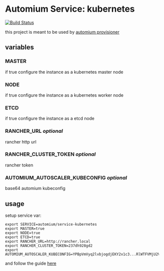 Automium Service: kubernetes 
======================================

[![Build Status](https://travis-ci.org/automium/service-kubernetes.svg?branch=master)](https://travis-ci.org/automium/service-kubernetes)

this project is meant to be used by [automium provisioner](https://github.com/automium/provisioner)

## variables

### MASTER

if true configure the instance as a kubernetes master node

### NODE

if true configure the instance as a kubernetes worker node

### ETCD

if true configure the instance as a etcd node

### RANCHER_URL _optional_

rancher http url

### RANCHER_CLUSTER_TOKEN _optional_

rancher token

### AUTOMIUM_AUTOSCALER_KUBECONFIG _optional_

base64 automium kubeconfig

## usage

setup service var:
```
export SERVICE=automium/service-kubernetes
export MASTER=true
export NODE=true
export ETCD=true
export RANCHER_URL=http://rancher.local
export RANCHER_CLUSTER_TOKEN=237dh928gd2
export AUTOMIUM_AUTOSCALER_KUBECONFIG=YPBpVmVyq2lvbjogdjEKY2x1c3...RlWTFVMjU2Vkc1Q2RYTjZVMGhpYm1wUfo=
```

and follow the guide [here](https://github.com/automium/provisioner/blob/master/README.md#guide)
